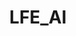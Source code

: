 ---
description: Artwork for the LF Energy AI Working Group
title: LFE_AI
level: Other Logos
featured_image: horizontal/color/lfe-ai-horizontal-color.svg
layout: logos
---